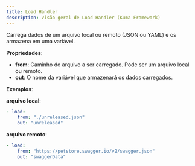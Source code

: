 ```yaml
---
title: Load Handler
description: Visão geral de Load Handler (Kuma Framework)
---
```


Carrega dados de um arquivo local ou remoto (JSON ou YAML) e os armazena em uma variável.

**Propriedades**:
- **from**: Caminho do arquivo a ser carregado. Pode ser um arquivo local ou remoto.
- **out**: O nome da variável que armazenará os dados carregados.

**Exemplos**:

**arquivo local**:
```yaml
- load:
    from: "./unreleased.json"
    out: "unreleased"
```

**arquivo remoto**:
```yaml
- load:
    from: "https://petstore.swagger.io/v2/swagger.json"
    out: "swaggerData"
```